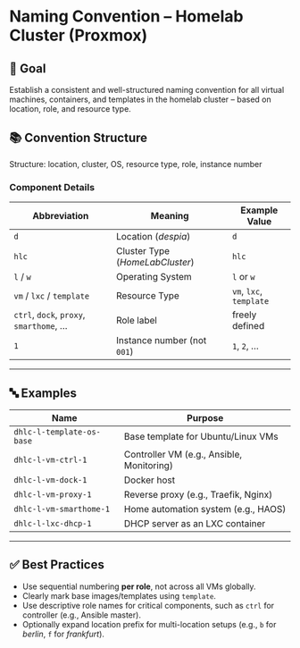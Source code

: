 # Naming Convention – Homelab Cluster (Proxmox)

## 🧠 Goal

Establish a consistent and well-structured naming convention for all virtual machines, containers, and templates in the homelab cluster – based on location, role, and resource type.

## 📚 Convention Structure

Structure: location, cluster, OS, resource type, role, instance number

### Component Details

| Abbreviation   | Meaning                            | Example Value         |
|----------------|------------------------------------|------------------------|
| `d`            | Location (*despia*)                | `d`                    |
| `hlc`          | Cluster Type (*HomeLabCluster*)    | `hlc`                  |
| `l` / `w`      | Operating System                   | `l` or `w`             |
| `vm` / `lxc` / `template` | Resource Type          | `vm`, `lxc`, `template` |
| `ctrl`, `dock`, `proxy`, `smarthome`, … | Role label    | freely defined     |
| `1`            | Instance number (not `001`)        | `1`, `2`, …            |

---

## 🔤 Examples

| Name                      | Purpose                                     |
|---------------------------|---------------------------------------------|
| `dhlc-l-template-os-base`  | Base template for Ubuntu/Linux VMs         |
| `dhlc-l-vm-ctrl-1`         | Controller VM (e.g., Ansible, Monitoring)  |
| `dhlc-l-vm-dock-1`         | Docker host                                |
| `dhlc-l-vm-proxy-1`        | Reverse proxy (e.g., Traefik, Nginx)       |
| `dhlc-l-vm-smarthome-1`    | Home automation system (e.g., HAOS)        |
| `dhlc-l-lxc-dhcp-1`        | DHCP server as an LXC container            |

---

## ✅ Best Practices

- Use sequential numbering **per role**, not across all VMs globally.
- Clearly mark base images/templates using `template`.
- Use descriptive role names for critical components, such as `ctrl` for controller (e.g., Ansible master).
- Optionally expand location prefix for multi-location setups (e.g., `b` for *berlin*, `f` for *frankfurt*).
